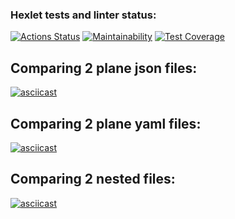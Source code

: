### Hexlet tests and linter status:
[![Actions Status](https://github.com/mgrshn/php-project-lvl2/workflows/hexlet-check/badge.svg)](https://github.com/mgrshn/php-project-lvl2/actions)
[![Maintainability](https://api.codeclimate.com/v1/badges/c5174435ea19f3a3db55/maintainability)](https://codeclimate.com/github/mgrshn/php-project-lvl2/maintainability)
[![Test Coverage](https://api.codeclimate.com/v1/badges/c5174435ea19f3a3db55/test_coverage)](https://codeclimate.com/github/mgrshn/php-project-lvl2/test_coverage)  

## Comparing 2 plane json files:
[![asciicast](https://asciinema.org/a/WqJbPVioRizE6AakIPwkOb9pP.svg)](https://asciinema.org/a/WqJbPVioRizE6AakIPwkOb9pP)

## Comparing 2 plane yaml files:
[![asciicast](https://asciinema.org/a/f3cgoQCiyylm6yhjJefhDGeoY.svg)](https://asciinema.org/a/f3cgoQCiyylm6yhjJefhDGeoY)

## Comparing 2 nested files:
[![asciicast](https://asciinema.org/a/SQ0rAOtZ9gWi9z5fxWWMSIqVl.svg)](https://asciinema.org/a/SQ0rAOtZ9gWi9z5fxWWMSIqVl)